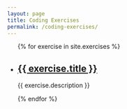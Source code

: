 ```yaml
---
layout: page
title: Coding Exercises
permalink: /coding-exercises/
---
```


<ul>
  {% for exercise in site.exercises %}
    <li>
      <h2><a href="{{ exercise.url }}">{{ exercise.title }}</a></h2>
      <p>{{ exercise.description }}<p>
    </li>
  {% endfor %}
</ul>
